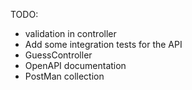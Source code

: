 TODO:
- validation in controller
- Add some integration tests for the API
- GuessController
- OpenAPI documentation
- PostMan collection